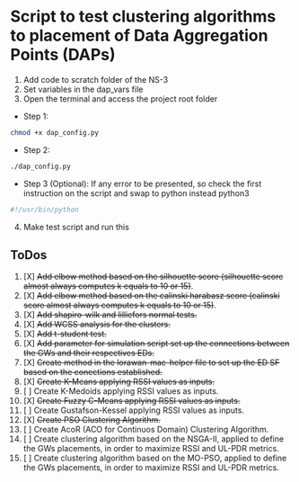 # Script to test clustering algorithms to placement of Data Aggregation Points (DAPs)

1. Add code to scratch folder of the NS-3
2. Set variables in the dap_vars file
3. Open the terminal and access the project root folder 

  - Step 1:
```bash
chmod +x dap_config.py
```
  - Step 2:
```bash
./dap_config.py
```

  - Step 3 (Optional): If any error to be presented, so check the first instruction on the script and swap to python instead python3
```bash
#!/usr/bin/python
```
4. Make test script and run this

## ToDos

1. [X] ~~Add elbow method based on the silhouette score (silhouette score almost always computes k equals to 10 or 15)~~.
2. [X] ~~Add elbow method based on the calinski harabasz score (calinski score almost always computes k equals to 10 or 15)~~.
3. [X] ~~Add shapiro-wilk and lilliefors normal tests.~~
4. [X] ~~Add WCSS analysis for the clusters.~~
5. [X] ~~Add t-student test.~~
6. [X] ~~Add parameter for simulation script set up the connections between the GWs and their respectives EDs.~~
7. [X] ~~Create method in the lorawan-mac-helper file to set up the ED SF based on the conections established.~~
8. [X] ~~Create K-Means applying RSSI values as inputs.~~
9. [ ] Create K-Medoids applying RSSI values as inputs.
10. [X] ~~Create Fuzzy C-Means applying RSSI values as inputs.~~
11. [ ] Create Gustafson-Kessel applying RSSI values as inputs.
12. [X] ~~Create PSO Clustering Algorithm.~~
13. [ ] Create AcoR (ACO for Continuos Domain) Clustering Algorithm.
14. [ ] Create clustering algorithm based on the NSGA-II, applied to define the GWs placements, in order to maximize RSSI and UL-PDR metrics.
15. [ ] Create clustering algorithm based on the MO-PSO, applied to define the GWs placements, in order to maximize RSSI and UL-PDR metrics.